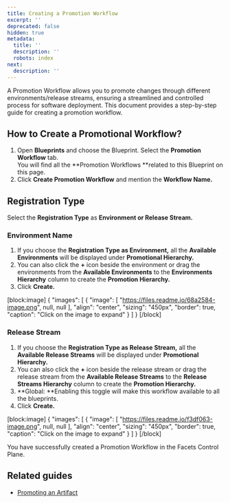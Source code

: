 ```yaml
---
title: Creating a Promotion Workflow
excerpt: ''
deprecated: false
hidden: true
metadata:
  title: ''
  description: ''
  robots: index
next:
  description: ''
---
```

A Promotion Workflow allows you to promote changes through different environments/release streams, ensuring a streamlined and controlled process for software deployment. This document provides a step-by-step guide for creating a promotion workflow.

## How to Create a Promotional Workflow?

1. Open **Blueprints** and choose the Blueprint. Select the **Promotion Workflow** tab.  
   You will find all the **Promotion Workflows **related to this Blueprint on this page.
2. Click **Create Promotion Workflow** and mention the **Workflow Name.**

## Registration Type

Select the **Registration Type** as **Environment **or** Release Stream.**

### Environment Name

1. If you choose the **Registration Type **as** Environment,** all the **Available Environments** will be displayed under **Promotional Hierarchy.**
2. You can also click the **+** icon beside the environment or drag the environments from the **Available Environments** to the **Environments Hierarchy** column to create the **Promotion Hierarchy.**
3. Click **Create.**

[block:image]
{
  "images": [
    {
      "image": [
        "https://files.readme.io/68a2584-image.png",
        null,
        null
      ],
      "align": "center",
      "sizing": "450px",
      "border": true,
      "caption": "Click on the image to expand"
    }
  ]
}
[/block]


### Release Stream

1. If you choose the **Registration Type **as** Release Stream,** all the **Available Release Streams** will be displayed under **Promotional Hierarchy.**
2. You can also click the **+** icon beside the release stream or drag the release stream from the **Available Release Streams** to the **Release Streams Hierarchy** column to create the **Promotion Hierarchy.**
3. **Global: **Enabling this toggle will make this workflow available to all the blueprints.
4. Click **Create.**

[block:image]
{
  "images": [
    {
      "image": [
        "https://files.readme.io/f3df063-image.png",
        null,
        null
      ],
      "align": "center",
      "sizing": "450px",
      "border": true,
      "caption": "Click on the image to expand"
    }
  ]
}
[/block]


You have successfully created a Promotion Workflow in the Facets Control Plane.

## Related guides

- [Promoting an Artifact](https://readme.facets.cloud/docs/creating-a-ci-integration#promoting-an-artifact)